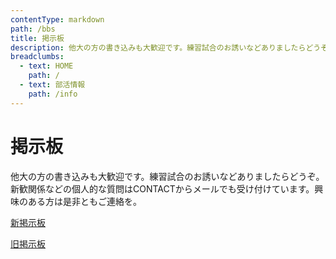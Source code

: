 ```yaml
---
contentType: markdown
path: /bbs
title: 掲示板
description: 他大の方の書き込みも大歓迎です。練習試合のお誘いなどありましたらどうぞ。新歓関係などの個人的な質問はCONTACTからメールでも受け付けています。興味のある方は是非ともご連絡を。
breadclumbs:
  - text: HOME
    path: /
  - text: 部活情報
    path: /info
---
```


# 掲示板

他大の方の書き込みも大歓迎です。練習試合のお誘いなどありましたらどうぞ。
新歓関係などの個人的な質問はCONTACTからメールでも受け付けています。興味のある方は是非ともご連絡を。


<a href="http://hitotsubashibad.bbs.fc2.com/" target="_blank">新掲示板</a>

<a href="http://bbs.mottoki.com/?bbs=ikkyo_bad" target="_blank">旧掲示板</a>
